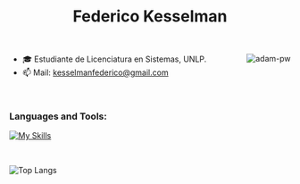 <h1 align="center">Federico Kesselman </h1>

<br />

<p><img align="right" src="https://github.com/Adam-pw/Adam-pw/blob/main/animation_500_kxa883sd.gif" alt="adam-pw" /></p>


- 🎓 Estudiante de Licenciatura en Sistemas, UNLP.
- 📫 Mail: kesselmanfederico@gmail.com

<br>

<h3 align="left">Languages and Tools:</h3>

[![My Skills](https://skillicons.dev/icons?i=bash,git,java,linux,mysql,postman,spring&perline=3)](https://skillicons.dev)

<br>


![Top Langs](https://github-readme-stats.vercel.app/api/top-langs/?username=JoaquinDiLorenzo&layout=compact&theme=transparent)